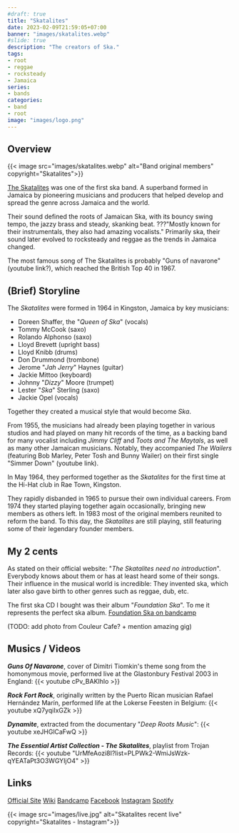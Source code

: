 ```yaml
---
#draft: true
title: "Skatalites"
date: 2023-02-09T21:59:05+07:00
banner: "images/skatalites.webp"
#slide: true
description: "The creators of Ska."
tags:
- root
- reggae
- rocksteady
- Jamaica
series:
- bands
categories:
- band
- root
image: "images/logo.png"
---
```


## Overview

{{< image src="images/skatalites.webp" alt="Band original members" copyright="Skatalites">}}

[The Skatalites](www.skatalites.com) was one of the first ska band. A superband formed in Jamaica by pioneering musicians and producers that helped develop and spread the genre across Jamaica and the world.

Their sound defined the roots of Jamaican Ska, with its bouncy swing tempo, the jazzy brass and steady, skanking beat.
???"Mostly known for their instrumentals, they also had amazing vocalists."
Primarily ska, their sound later evolved to rocksteady and reggae as the trends in Jamaica changed.

The most famous song of The Skatalites is probably "Guns of navarone" (youtube link?), which reached the British Top 40 in 1967.


## (Brief) Storyline

The <i>Skatalites</i> were formed in 1964 in Kingston, Jamaica by key musicians:
* Doreen Shaffer, the "<i>Queen of Ska</i>" (vocals)
* Tommy McCook (saxo)
* Rolando Alphonso (saxo)
* Lloyd Brevett (upright bass)
* Lloyd Knibb (drums)
* Don Drummond (trombone)
* Jerome "<i>Jah Jerry</i>" Haynes (guitar)
* Jackie Mittoo (keyboard)
* Johnny "<i>Dizzy</i>" Moore (trumpet)
* Lester "<i>Ska</i>" Sterling (saxo)
* Jackie Opel (vocals)

Together they created a musical style that would become <i>Ska</i>.

From 1955, the musicians had already been playing together in various studios and had played on many hit records of the time, as a backing band for many vocalist including <i>Jimmy Cliff</i> and <i>Toots and The Maytals</i>, as well as many other Jamaican musicians.
Notably, they accompanied <i>The Wailers</i> (featuring Bob Marley, Peter Tosh and Bunny Wailer) on their first single "Simmer Down" (youtube link).

In May 1964, they performed together as the <i>Skatalites</i> for the first time at the Hi-Hat club in Rae Town, Kingston.

They rapidly disbanded in 1965 to pursue their own individual careers.
From 1974 they started playing together again occasionally, bringing new members as others left.
In 1983 most of the original members reunited to reform the band.
To this day, the <i>Skatalites</i> are still playing, still featuring some of their legendary founder members.


## My 2 cents

As stated on their official website: "<i>The Skatalites need no introduction</i>".
Everybody knows about them or has at least heard some of their songs.
Their influence in the musical world is incredible: They invented ska, which later also gave birth to other genres such as reggae, dub, etc.

The first ska CD I bought was their album "<i>Foundation Ska</i>". To me it represents the perfect ska album.
[Foundation Ska on bandcamp](https://theskatalites.bandcamp.com/album/foundation-ska)


(TODO: add photo from Couleur Cafe? + mention amazing gig)


## Musics / Videos

<b><i>Guns Of Navarone</i></b>, cover of Dimitri Tiomkin's theme song from the homonymous movie, performed live at the Glastonbury Festival 2003 in England:
{{< youtube cPv_BAKIhlo >}}

<b><i>Rock Fort Rock</i></b>, originally written by the Puerto Rican musician Rafael Hernández Marín, performed life at the Lokerse Feesten in Belgium:
{{< youtube xQ7yqiIxGZk >}}

<b><i>Dynamite</i></b>, extracted from the documentary "<i>Deep Roots Music</i>":
{{< youtube xeJHGlCaFwQ >}}

<b><i>The Essential Artist Collection - The Skatalites</i></b>, playlist from Trojan Records:
{{< youtube "UrMfeAozi8I?list=PLPWk2-WmiJsWzk-qYEATaPt3O3WGYIjO4" >}}


## Links

[Official Site](https://skatalites.com)
[Wiki](https://en.wikipedia.org/wiki/The_Skatalites)
[Bandcamp](https://theskatalites.bandcamp.com/)
[Facebook](https://www.facebook.com/skatalites)
[Instagram](https://www.instagram.com/skatalites)
[Spotify](https://open.spotify.com/artist/4og9jrin5xH5JiFPbeGUPb)

{{< image src="images/live.jpg" alt="Skatalites recent live" copyright="Skatalites - Instagram">}}
